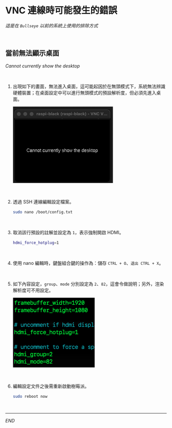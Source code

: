 # VNC 連線時可能發生的錯誤

_這是在 `Bullseye` 以前的系統上使用的排除方式_

<br>

## 當前無法顯示桌面

_Cannot currently show the desktop_

<br>

1. 出現如下的畫面，無法進入桌面，這可能起因於在無頭模式下，系統無法辨識硬體裝置；在桌面設定中可以進行無頭模式的預設解析度，但必須先進入桌面。

   ![](images/img_02.png)

<br>

2. 透過 SSH 連線編輯設定檔案。

   ```bash
   sudo nano /boot/config.txt
   ```

<br>

3. 取消該行預設的註解並設定為 `1`，表示強制開啟 HDMI。

   ```bash
   hdmi_force_hotplug=1
   ```

<br>

4. 使用 nano 編輯時，鍵盤組合鍵的操作為：儲存 `CTRL + O`、`退出 CTRL + X`。

<br>

5. 如下內容設定，`group`、`mode` 分別設定為 `2`、`82`，這會令做說明；另外，渲染解析度可不用設定。

   ![](images/img_03.png)

<br>

6. 編輯設定文件之後需重新啟動樹莓派。

   ```bash
   sudo reboot now
   ```

<br>

___

_END_